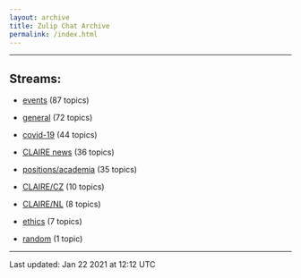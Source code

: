 ```yaml
---
layout: archive
title: Zulip Chat Archive
permalink: /index.html
---
```


---

## Streams:

* [events](stream/201207-events/index.html) (87 topics)

* [general](stream/201199-general/index.html) (72 topics)

* [covid-19](stream/226112-covid-19/index.html) (44 topics)

* [CLAIRE news](stream/201957-CLAIRE-news/index.html) (36 topics)

* [positions/academia](stream/203258-positions/academia/index.html) (35 topics)

* [CLAIRE/CZ](stream/203399-CLAIRE/CZ/index.html) (10 topics)

* [CLAIRE/NL](stream/203255-CLAIRE/NL/index.html) (8 topics)

* [ethics](stream/228366-ethics/index.html) (7 topics)

* [random](stream/202125-random/index.html) (1 topic)

<hr><p>Last updated: Jan 22 2021 at 12:12 UTC</p>